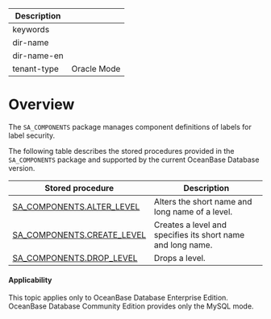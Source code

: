 | Description   |                 |
|---------------|-----------------|
| keywords      |                 |
| dir-name      |                 |
| dir-name-en   |                 |
| tenant-type   | Oracle Mode     |


# Overview

The `SA_COMPONENTS` package manages component definitions of labels for label security.

The following table describes the stored procedures provided in the `SA_COMPONENTS` package and supported by the current OceanBase Database version.


| Stored procedure | **Description** |
|---------------------------------------------------------------------------|------------------|
| [SA_COMPONENTS.ALTER_LEVEL](../300.sa-components-tag-package-oracle/200.sa-components-alter-level-oracle.md) | Alters the short name and long name of a level.  |
| [SA_COMPONENTS.CREATE_LEVEL](../300.sa-components-tag-package-oracle/300.sa-components-create-level-oracle.md) | Creates a level and specifies its short name and long name.  |
| [SA_COMPONENTS.DROP_LEVEL](../300.sa-components-tag-package-oracle/400.sa-components-drop-level-oracle.md) | Drops a level.  |


  <main id="notice" >
    <h4>Applicability</h4>
    <p>This topic applies only to OceanBase Database Enterprise Edition. OceanBase Database Community Edition provides only the MySQL mode. </p>
  </main>

